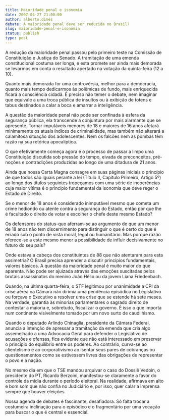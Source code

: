 ```yaml
---
title: Maioridade penal e isonomia
date: 2007-04-27 21:00:00
author: alberto.dines
debate: A maioridade penal deve ser reduzida no Brasil?
slug: maioridade-penal-e-isonomia
status: publish 
type: post
---
```


  
A redução da maioridade penal passou pelo primeiro teste na Comissão de Constituição e Justiça do Senado. A tramitação de uma emenda constitucional costuma ser longa, e esta promete ser ainda mais demorada se levarmos em conta o resultado apertado na votação da quinta-feira (12 a 10).   
  
Quanto mais demorada for uma controvérsia, melhor para a democracia, quanto mais tempo dedicarmos às polêmicas de fundo, mais enriquecida ficará a consciência cidadã. É preciso não temer o debate, nem imaginar que equivale a uma troca pública de insultos ou à exibição de totens e tabus destinados a calar a boca e amarrar a inteligência.   
  
A questão da maioridade penal não pode ser confinada à esfera da segurança pública, ela transcende a conjuntura por mais alarmante que se apresente. Tornar imputáveis menores de 18 e maiores de 16 anos afetará minimamente os atuais índices de criminalidade, mas também não alterará a calamitosa situação dos adolescentes. Nem os falcões nem as pombas têm razão na sua retórica apocalíptica.  
  
O que efetivamente começa agora é o processo de passar a limpo uma Constituição discutida sob pressão do tempo, eivada de preconceitos, pré-noções e contradições produzidas ao longo de uma ditadura de 21 anos.  
  
Ainda que nossa Carta Magna consagre em suas páginas iniciais o princípio de que todos são iguais perante a lei (Título II, Capítulo Primeiro, Artigo 5º) ao longo dos títulos seguintes tropeçamos com uma série de incoerências cuja maior vítima é o princípio fundamental da isonomia que deve reger o Estado de Direito.  
  
Se o menor de 18 anos é considerado inimputável mesmo que cometa um crime hediondo ou atente contra a segurança do Estado, então por que lhe é facultado o direito de votar e escolher o chefe deste mesmo Estado?   
  
Os defensores do status-quo aferram-se ao argumento de que um menor de 18 anos não tem discernimento para distinguir o que é certo do que é errado sob o ponto de vista moral, legal ou humanitário. Mas porque razão oferece-se a este mesmo menor a possibilidade de influir decisivamente no futuro do seu país?   
  
Onde estava a cabeça dos constituintes de 88 que não atentaram para esta assimetria? O Brasil precisa aprender a discutir princípios fundamentais, valores básicos. A questão da maioridade penal é muito maior do que aparenta. Não pode ser ajuizada através das emoções suscitadas pelos brutais assassinatos do menino João Hélio ou da jovem Liana Friedenbach.  
  
Quando, na última quarta-feira, o STF legitimou por unanimidade a CPI da crise aérea na Câmara não dirimia uma pendência episódica no Legislativo ou forçava o Executivo a resolver uma crise que se estende há sete meses. Na verdade, garantia às minorias parlamentares o sagrado direito de contestar a maioria e, sobretudo, fiscalizar o governo. É isso o que importa num continente visivelmente tomado por um novo surto de caudilhismo.  
  
Quando o deputado Arlindo Chinaglia, presidente da Câmara Federal, anuncia a intenção de apressar a tramitação da emenda que cria algo assemelhado a uma Advocacia Geral para defender o Legislativo de acusações e ofensas, fica evidente que não está interessado em preservar o princípio do equilíbrio entre os poderes. Ao contrário, curva-se ao clientelismo e ao corporativismo ao isentar seus pares de cobranças ou questionamentos como se estivessem livres das obrigações de representar o povo e a nação.   
  
No mesmo dia em que o TSE mandou arquivar o caso do Dossiê Vedoin, o presidente do PT, Ricardo Berzoini, manifestou-se claramente a favor do controle da mídia durante o período eleitoral. Na realidade, afirmava em alto e bom som que não confia no Judiciário e, por isso, quer calar a imprensa sempre que houver eleições.  
  
Nossa agenda de debates é fascinante, desafiadora. Só falta trocar a costumeira inclinação para o episódico e o fragmentário por uma vocação para buscar o que é central e essencial.
